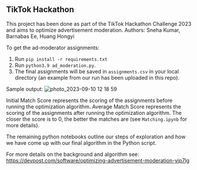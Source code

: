 ## TikTok Hackathon ##

This project has been done as part of the TikTok Hackathon Challenge 2023 and aims to optimize advertisement moderation. 
Authors: Sneha Kumar, Barnabas Ee, Huang Hongyi


To get the ad-moderator assignments: 
1. Run `pip install -r requirements.txt`
2. Run `python3.9 ad_moderation.py`.
3. The final assignments will be saved in `assignments.csv` in your local directory (an example from our run has been uploaded in this repo). 

Sample output:
![photo_2023-09-10 12 18 59](https://github.com/snehakumar27/TikTokHackathon/assets/75850030/2cf4b022-5c2d-4f0c-84ee-cf2ea569c786)

Initial Match Score represents the scoring of the assignments before running the optimization algorithm. 
Average Match Score represents the scoring of the assignments after running the optimization algorithm. 
The closer the score is to 0, the better the matches are (see `Matching.ipynb` for more details). 

The remaining python notebooks outline our steps of exploration and how we have come up with our final algorithm in the Python script. 

For more details on the background and algorithm see: https://devpost.com/software/optimizing-advertisement-moderation-yip7lg
